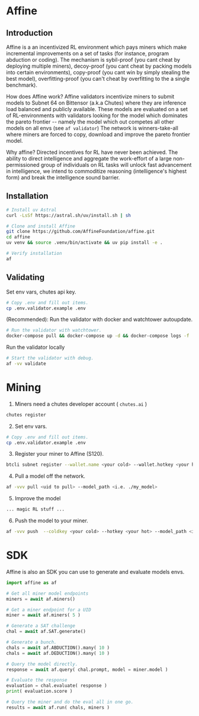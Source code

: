 # Affine

## Introduction

Affine is a an incentivized RL environment which pays miners which make incremental improvements on a set of tasks (for instance, program abduction or coding). The mechanism is sybil-proof (you cant cheat by deploying multiple miners), decoy-proof (you cant cheat by packing models into certain environments), copy-proof (you cant win by simply stealing the best model), overfitting-proof (you can't cheat by overfitting to the a single benchmark). 

How does Affine work? Affine validators incentivize miners to submit models to Subnet 64 on Bittensor (a.k.a Chutes) where they are inference load balanced and publicly available. These models are evaluated on a set of RL-environments with validators looking for the model which dominates the pareto frontier -- namely the model which out competes all other models on all envs (see `af validator`) The network is winners-take-all where miners are forced to copy, download and improve the pareto frontier model.

Why affine? Directed incentives for RL have never been achieved. The ability to direct intelligence and aggregate the work-effort of a large non-permissioned group of individuals on RL tasks will unlock fast advancement in intelligence, we intend to commoditize reasoning (intelligence's highest form) and break the intelligence sound barrier.

## Installation
```bash
# Install uv Astral
curl -LsSf https://astral.sh/uv/install.sh | sh

# Clone and install Affine
git clone https://github.com/AffineFoundation/affine.git
cd affine
uv venv && source .venv/bin/activate && uv pip install -e .

# Verify installation
af
```

## Validating

Set env vars, chutes api key.
```bash
# Copy .env and fill out items.
cp .env.validator.example .env
```

(Recommended): Run the validator with docker and watchtower autoupdate.
```bash
# Run the validator with watchtower.
docker-compose pull && docker-compose up -d && docker-compose logs -f
```

Run the validator locally
```bash
# Start the validator with debug.
af -vv validate
```

# Mining

1. Miners need a chutes developer account ( `chutes.ai` )
```bash
chutes register
```

2. Set env vars.
```bash
# Copy .env and fill out items.
cp .env.validator.example .env
```

3. Register your miner to Affine (S120).
```bash
btcli subnet register --wallet.name <your cold> --wallet.hotkey <your hot>
```

4. Pull a model off the network.
```bash
af -vvv pull <uid to pull> --model_path <i.e. ./my_model>
```

5. Improve the model
```bash
... magic RL stuff ...
```

6. Push the model to your miner.
```bash
af -vvv push  --coldkey <your cold> --hotkey <your hot> --model_path <i.e. ./my_model>
```


# SDK
Affine is also an SDK you can use to generate and evaluate models envs.
```python
import affine as af

# Get all miner model endpoints
miners = await af.miners()

# Get a miner endpoint for a UID
miner = await af.miners( 5 )

# Generate a SAT challenge
chal = await af.SAT.generate() 

# Generate a bunch.
chals = await af.ABDUCTION().many( 10 )
chals = await af.DEDUCTION().many( 10 )

# Query the model directly.
response = await af.query( chal.prompt, model = miner.model )

# Evaluate the response
evaluation = chal.evaluate( response ) 
print( evaluation.score )

# Query the miner and do the eval all in one go.
results = await af.run( chals, miners )
```
